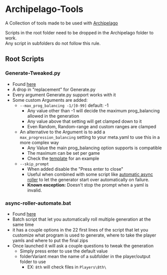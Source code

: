 # Archipelago-Tools

A Collection of tools made to be used with [Archipelago](https://github.com/ArchipelagoMW/Archipelago)

Scripts in the root folder need to be dropped in the Archipelago folder to work.  
Any script in subfolders do not follow this rule.

## Root Scripts

### Generate-Tweaked.py

- Found [here](Generate-Tweaked.py)
- A drop in "replacement" for Generate.py
- Every argument Generate.py support works with it
- Some custom Arguments are added:
  - `--max_prog_balancing -1/[0-99]` default: -1
    - Any value other than -1 will decide the maximum prog_balancing allowed in the generation
    - Any value above that setting will get clamped down to it
    - Even Random, Random-range and custom ranges are clamped
  - An alternative to the Argument is to add a `max_progression_balancing` setting to your meta.yaml to use this in a more complex way
    - Any Value the main prog_balancing option supports is compatible
    - The maximum can be set per game
    - Check the [template](meta.yaml) for an example
  - `--skip_prompt`
    - When added disable the "Press enter to close"
    - Useful when combined with some script like [automatic async roller](async-roller-automate.bat) to let the generator start over automatically on failure.
    - **Known exception:** Doesn't stop the prompt when a yaml is invalid.

### async-roller-automate.bat

- Found [here](async-roller-automate.bat)
- Batch script that let you automatically roll multiple generation at the same time
- it has a couple options in the 22 first lines of the script that let you customize what program is used to generate, where to take the player yamls and where to put the final zips
- Once launched it will ask a couple questions to tweak the generation
  - Simply press enter to use the default value
  - folderVariant mean the name of a subfolder in the player/output folder to use
    - EX: `8th` will check files in `Players\8th\`
